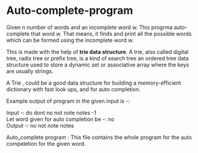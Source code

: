 # Auto-complete-program

Given n number of words and an incomplete word w. This progrma auto-complete that word w.
That means, it finds and print all the possible words which can be formed using the incomplete word w.  

This is made with the help of **trie data structure**. A trie, also called digital tree, radix tree or prefix tree, is a kind of search 
tree an ordered tree data structure used to store a dynamic set or associative array where the keys are usually strings.  

A Trie , could be a good data structure for building a memory-efficient dictionary with fast look ups, and for auto completion.

Example output of program in the given input is -:  

Input -: do dont no not note notes -1  
Let word given for auto completion be -: no  
Output -: no not note notes 

Auto_complete program : This file contains the whole program for the auto compeletion for the given word.

